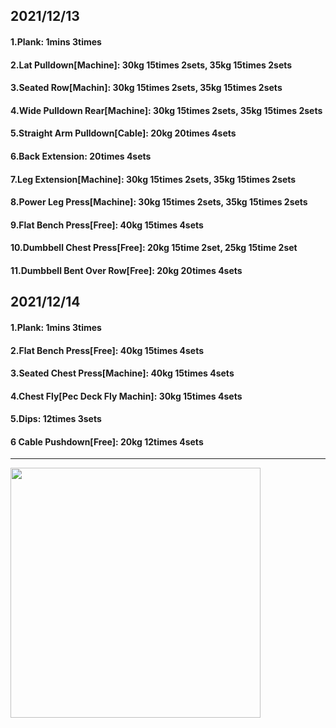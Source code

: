 ## 2021/12/13
#### 1.Plank: 1mins 3times
#### 2.Lat Pulldown\[Machine\]: 30kg 15times 2sets, 35kg 15times 2sets
#### 3.Seated Row\[Machin]: 30kg 15times 2sets, 35kg 15times 2sets
#### 4.Wide Pulldown Rear\[Machine\]: 30kg 15times 2sets, 35kg 15times 2sets
#### 5.Straight Arm Pulldown\[Cable\]: 20kg 20times 4sets
#### 6.Back Extension: 20times 4sets
#### 7.Leg Extension\[Machine]: 30kg 15times 2sets, 35kg 15times 2sets
#### 8.Power Leg Press\[Machine\]: 30kg 15times 2sets, 35kg 15times 2sets
#### 9.Flat Bench Press\[Free\]: 40kg 15times 4sets
#### 10.Dumbbell Chest Press\[Free\]: 20kg 15time 2set, 25kg 15time 2set
#### 11.Dumbbell Bent Over Row\[Free\]: 20kg 20times 4sets

## 2021/12/14
#### 1.Plank: 1mins 3times
#### 2.Flat Bench Press\[Free\]: 40kg 15times 4sets
#### 3.Seated Chest Press\[Machine\]: 40kg 15times 4sets
#### 4.Chest Fly\[Pec Deck Fly Machin]: 30kg 15times 4sets
#### 5.Dips: 12times 3sets
#### 6 Cable Pushdown\[Free\]: 20kg 12times 4sets

---

<img src='./_resources/__021.jpg' width='400px' />
